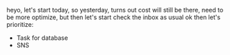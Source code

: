 heyo, let's start today, so yesterday, turns out cost will still be there, need to be more optimize, but then let's start
check the inbox as usual
ok then let's prioritize:
- Task for database
- SNS